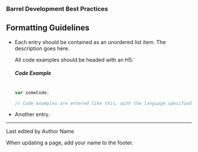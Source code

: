 ### Barrel Development Best Practices

Formatting Guidelines
---------------------

*	Each entry should be contained as an unordered list item. The description goes here.

	All code examples should be headed with an H5:
	
	##### Code Example
	``` javascript
	
	var someCode;
	
	// Code examples are entered like this, with the language specified for syntax highlighting
	
	```
	
*	Another entry.

- - -

Last edited by Author Name

When updating a page, add your name to the footer.